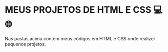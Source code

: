# MEUS PROJETOS DE HTML E CSS :computer: :globe_with_meridians:

Nas pastas acima contem meus códigos em HTML e CSS onde realizei pequenos projetos.



